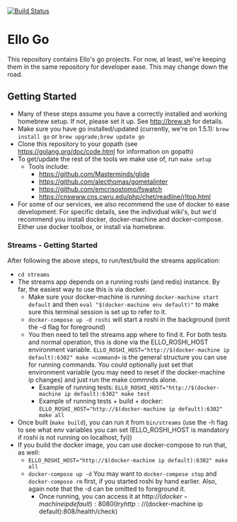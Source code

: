 [![Build Status](https://travis-ci.org/ello/ello-go.svg)](https://travis-ci.org/ello/ello-go)

# Ello Go
This repository contains Ello's go projects.  For now, at least, we're keeping them in the same repository for developer ease. This may change down the road.

## Getting Started

* Many of these steps assume you have a correctly installed and working homebrew setup. If not, please set it up.  See http://brew.sh for details.
* Make sure you have go installed/updated (currently, we're on 1.5.1):  `brew install go` or `brew upgrade;brew update go`
* Clone this repository to your gopath (see https://golang.org/doc/code.html for information on gopath)
* To get/update the rest of the tools we make use of, run `make setup`
   * Tools include:  
      * https://github.com/Masterminds/glide
      * https://github.com/alecthomas/gometalinter
      * https://github.com/emcrisostomo/fswatch
      * https://cnswww.cns.cwru.edu/php/chet/readline/rltop.html
* For some of our services, we also recommend the use of docker to ease development.  For specific details, see the individual wiki's, but we'd recommend you install docker, docker-machine and docker-compose.  Either use docker toolbox, or install via homebrew.  

### Streams - Getting Started
After following the above steps, to run/test/build the streams application:

* `cd streams`
* The streams app depends on a running roshi (and redis) instance.  By far, the easiest way to use this is via docker.  
  * Make sure your docker-machine is running `docker-machine start default` and then `eval "$(docker-machine env default)"` to make sure this terminal session is set up to refer to it.
  * `docker-compose up -d roshi` will start a roshi in the background (omit the -d flag for foreground)
  * You then need to tell the streams app where to find it.  For both tests and normal operation, this is done via the ELLO_ROSHI_HOST environment variable. `ELLO_ROSHI_HOST="http://$(docker-machine ip default):6302" make <command>` is the general structure you can use for running commands.  You could optionally just set that environment variable (you may need to reset if the docker-machine ip changes) and just run the make commnds alone.  
    * Example of running tests:  `ELLO_ROSHI_HOST="http://$(docker-machine ip default):6302" make test`
    * Example of running tests + build + docker: `ELLO_ROSHI_HOST="http://$(docker-machine ip default):6302" make all`
* Once built (`make build`), you can run it from `bin/streams` (use the -h flag to see what env variables you can set (ELLO_ROSHI_HOST is mandatory if roshi is not running on localhost, fyi))
* If you build the docker image, you can use docker-compose to run that, as well:
  * `ELLO_ROSHI_HOST="http://$(docker-machine ip default):6302" make all`
  * `docker-compose up -d` You may want to `docker-compose stop` and `docker-compose rm` first, if you started roshi by hand earlier.  Also, again note that the -d can be omitted to foreground it.
    * Once running, you can access it at http://$(docker-machine ip default):8080 (try http://$(docker-machine ip default):808/health/check)
